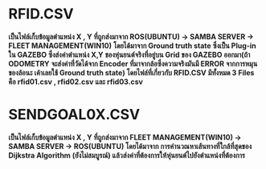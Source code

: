 # RFID.CSV
#### เป็นไฟล์เก็บข้อมูลตำแหน่ง X , Y ที่ถูกส่งมาจาก ROS(UBUNTU) -> SAMBA SERVER -> FLEET MANAGEMENT(WIN10) โดยได้มาจาก Ground truth state ซึ่งเป็น Plug-in ใน GAZEBO ซึ่งส่งค่าตำแหน่ง X,Y ชองหุ่นยนต์จริงที่อยู่บน Grid ของ GAZEBO ออกมา(ถ้า ODOMETRY จะส่งค่าที่วัดได้จาก Encoder ที่มาจากล้อซึ่งความจริงมันมี ERROR จากการหมุนของล้อนะ เค้าเลยใช้ Ground truth state) โดยไฟล์ที่เกี่ยวกับ RFID.CSV มีทั้งหมด 3 Files คือ rfid01.csv , rfid02.csv และ rfid03.csv </br>
# SENDGOAL0X.CSV
#### เป็นไฟล์เก็บข้อมูลตำแหน่ง X , Y ที่ถูกส่งมาจาก FLEET MANAGEMENT(WIN10) -> SAMBA SERVER -> ROS(UBUNTU) โดยได้มาจาก การคำนวณหาเส้นทางที่ใกล้ที่สุดของ Dijkstra Algorithm (ยังไม่สมบูรณ์) แล้วส่งค่าที่ต้องการให้หุ่นยนต์ไปยังตำแหน่งที่ต้องการ 
